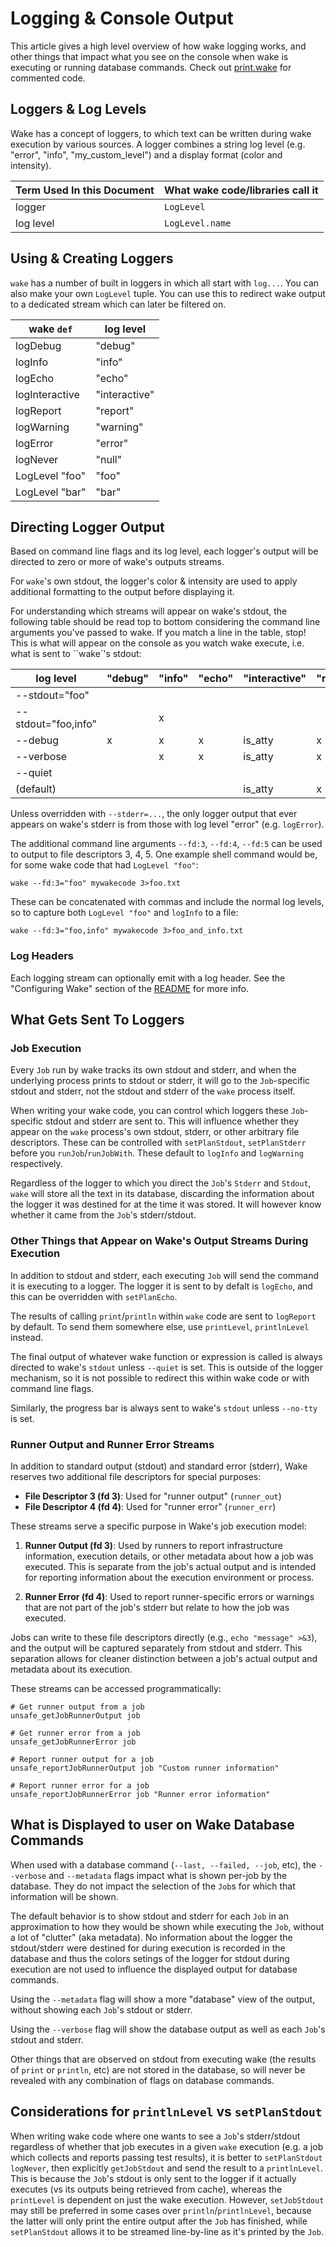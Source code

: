 # Logging & Console Output

This article gives a high level overview of how wake logging works,
and other things that impact what you see on the console when wake is executing or running database commands.
Check out [print.wake](https://github.com/sifive/wake/blob/master/share/wake/lib/core/print.wake)
for commented code.

## Loggers & Log Levels

Wake has a concept of loggers,
to which text can be written during wake execution by various sources.
A logger combines a string log level (e.g. "error", "info", "my_custom_level")
and a display format (color and intensity).

|Term Used In this Document | What wake code/libraries call it |
----------------------------|----------------------------------|
|  logger                   | `LogLevel`                       |
|  log level                | `LogLevel.name`                  |

## Using & Creating Loggers

`wake` has a number of built in loggers in which all start with `log...`.
You can also make your own `LogLevel` tuple.
You can use this to redirect wake output to a dedicated stream which can
later be filtered on.

| wake `def`        |  log level    |
|-------------------|---------------|
| logDebug          | "debug"       |
| logInfo           | "info"        |
| logEcho           | "echo"        |
| logInteractive    | "interactive" |
| logReport         | "report"      |
| logWarning        | "warning"     |
| logError          | "error"       |
| logNever          | "null"        |
| LogLevel "foo"    | "foo"         |
| LogLevel "bar"    | "bar"         |

## Directing Logger Output

Based on command line flags and its log level,
each logger's output will be directed to zero or more of wake's outputs streams.

For `wake`'s own stdout, the logger's color & intensity are used to apply
additional formatting to the output before displaying it.

For understanding which streams will appear on wake's stdout,
the following table should be read top to bottom considering the command line arguments you've passed to wake.
If you match a line in the table, stop!
This is what will appear on the console as you watch wake execute,
i.e. what is sent to ``wake`'s stdout:

| log level           | "debug"  | "info"  | "echo"  | "interactive" | "report"  | "warning"  | "error"  | "null"  |  "foo" |
|---------------------|----------|---------|---------|---------------|-----------|------------|----------|---------|--------|
|--stdout="foo"       |          |         |         |               |           |            |          |         |    x   |
|--stdout="foo,info"  |          |    x    |         |               |           |            |          |         |    x   |
|--debug              |    x     |    x    |    x    |    is_atty    |     x     |      x     |    x     |         |        |
|--verbose            |          |    x    |    x    |    is_atty    |     x     |      x     |    x     |         |        |
|--quiet              |          |         |         |               |           |            |    x     |         |        |
|(default)            |          |         |         |    is_atty    |     x     |      x     |    x     |         |        |

Unless overridden with `--stderr=...`,
the only logger output that ever appears on wake's stderr is from those with log level "error"
(e.g. `logError`).

The additional command line arguments `--fd:3`, `--fd:4`, `--fd:5` can be used to output to file descriptors 3, 4, 5.
One example shell command would be, for some wake code that had `LogLevel "foo"`:

```
wake --fd:3="foo" mywakecode 3>foo.txt
```

These can be concatenated with commas and include the normal log levels, so to capture both `LogLevel "foo"` and `logInfo` to a file:

```
wake --fd:3="foo,info" mywakecode 3>foo_and_info.txt
```
### Log Headers

Each logging stream can optionally emit with a log header. See the
"Configuring Wake" section of the [README](https://github.com/sifive/wake/blob/master/README.md#configuring-wake)
for more info.

## What Gets Sent To Loggers

### Job Execution

Every `Job` run by wake tracks its own stdout and stderr,
and when the underlying process prints to stdout or stderr,
it will go to the `Job`-specific stdout and stderr,
not the stdout and stderr of the `wake` process itself.

When writing your wake code,
you can control which loggers these `Job`-specific stdout and stderr are sent to.
This will influence whether they appear on the `wake` process's own stdout,
stderr, or other arbitrary file descriptors.
These can be controlled with `setPlanStdout`, `setPlanStderr` before you `runJob`/`runJobWith`.
These default to `logInfo` and `logWarning` respectively.

Regardless of the logger to which you direct the `Job`'s `Stderr` and `Stdout`,
`wake` will store all the text in its database,
discarding the information about the logger it was destined for at the time it was stored.
It will however know whether it came from the `Job`'s stderr/stdout.

### Other Things that Appear on Wake's Output Streams During Execution

In addition to stdout and stderr, each executing `Job` will send the command
it is executing to a logger. The logger it is sent to by defalt is `logEcho`,
and this can be overridden with `setPlanEcho`.

The results of calling `print`/`println` within `wake` code are sent to `logReport` by default.
To send them somewhere else, use `printLevel`, `printlnLevel` instead.

The final output of whatever wake function or expression is called is always directed to
wake's `stdout` unless `--quiet` is set.
This is outside of the logger mechanism,
so it is not possible to redirect this within wake code or with command line flags.

Similarly, the progress bar is always sent to wake's `stdout` unless `--no-tty` is set.

### Runner Output and Runner Error Streams

In addition to standard output (stdout) and standard error (stderr), Wake reserves two additional file descriptors for special purposes:

- **File Descriptor 3 (fd 3)**: Used for "runner output" (`runner_out`)
- **File Descriptor 4 (fd 4)**: Used for "runner error" (`runner_err`)

These streams serve a specific purpose in Wake's job execution model:

1. **Runner Output (fd 3)**: Used by runners to report infrastructure information, execution details, or other metadata about how a job was executed. This is separate from the job's actual output and is intended for reporting information about the execution environment or process.

2. **Runner Error (fd 4)**: Used to report runner-specific errors or warnings that are not part of the job's stderr but relate to how the job was executed.

Jobs can write to these file descriptors directly (e.g., `echo "message" >&3`), and the output will be captured separately from stdout and stderr. This separation allows for cleaner distinction between a job's actual output and metadata about its execution.

These streams can be accessed programmatically:

```
# Get runner output from a job
unsafe_getJobRunnerOutput job

# Get runner error from a job
unsafe_getJobRunnerError job

# Report runner output for a job
unsafe_reportJobRunnerOutput job "Custom runner information"

# Report runner error for a job
unsafe_reportJobRunnerError job "Runner error information"
```


## What is Displayed to user on Wake Database Commands

When used with a database command (`--last, --failed, --job`, etc),
the `--verbose` and `--metadata` flags impact what is shown per-job by the database.
They do not impact the selection of the `Job`s for which that information will be shown.

The default behavior is to show stdout and stderr for each `Job`
in an approximation to how they would be shown while executing the `Job`,
without a lot of "clutter" (aka metadata).
No information about the logger the stdout/stderr were destined for during execution
is recorded in the database and thus the colors setings of the logger for stdout
during execution are not used to influence the displayed output for database commands.

Using the `--metadata` flag will show a more "database" view of the output,
without showing each `Job`'s stdout or stderr.

Using the `--verbose` flag will show the database output as well as each `Job`'s stdout and stderr.

Other things that are observed on stdout from executing wake (the results of `print` or `println`, etc)
are not stored in the database, so will never be revealed with any combination of flags on database commands.

## Considerations for `printlnLevel` vs `setPlanStdout`

When writing wake code where one wants to see a `Job`'s stderr/stdout
regardless of whether that job executes in a given `wake` execution
(e.g. a job which collects and reports passing test results),
it is better to  `setPlanStdout logNever`, then explicitly `getJobStdout` and
send the result to a `printlnLevel`.
This is because the `Job`'s stdout is only sent to the logger if it actually executes
(vs its outputs being retrieved from cache),
whereas the `printLevel` is dependent on just the wake execution.
However, `setJobStdout` may still be preferred in some cases over `println`/`printlnLevel`,
because the latter will only print the entire output after the `Job` has finished,
while `setPlanStdout` allows it to be streamed line-by-line as it's printed by the `Job`.
